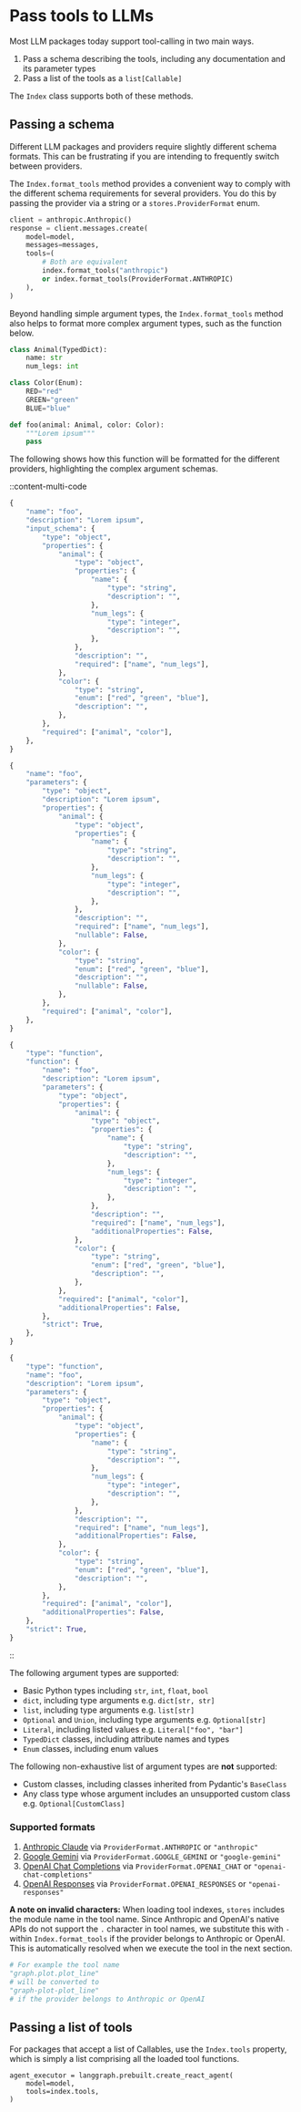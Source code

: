 # Pass tools to LLMs

Most LLM packages today support tool-calling in two main ways.

1. Pass a schema describing the tools, including any documentation and its parameter types
2. Pass a list of the tools as a `list[Callable]`

The `Index` class supports both of these methods.

## Passing a schema

Different LLM packages and providers require slightly different schema formats. This can be frustrating if you are intending to frequently switch between providers.

The `Index.format_tools` method provides a convenient way to comply with the different schema requirements for several providers. You do this by passing the provider via a string or a `stores.ProviderFormat` enum.

```python {6-8} [anthropic_example.py]
client = anthropic.Anthropic()
response = client.messages.create(
    model=model,
    messages=messages,
    tools=(
        # Both are equivalent
        index.format_tools("anthropic")
        or index.format_tools(ProviderFormat.ANTHROPIC)
    ),
)
```


Beyond handling simple argument types, the `Index.format_tools` method also helps to format more complex argument types, such as the function below.

```python [tool_with_complex_args.py]
class Animal(TypedDict):
    name: str
    num_legs: int

class Color(Enum):
    RED="red"
    GREEN="green"
    BLUE="blue"

def foo(animal: Animal, color: Color):
    """Lorem ipsum"""
    pass
```

The following shows how this function will be formatted for the different providers, highlighting the complex argument schemas.

::content-multi-code
```python {7-26} [Anthropic]
{
    "name": "foo",
    "description": "Lorem ipsum",
    "input_schema": {
        "type": "object",
        "properties": {
            "animal": {
                "type": "object",
                "properties": {
                    "name": {
                        "type": "string",
                        "description": "",
                    },
                    "num_legs": {
                        "type": "integer",
                        "description": "",
                    },
                },
                "description": "",
                "required": ["name", "num_legs"],
            },
            "color": {
                "type": "string",
                "enum": ["red", "green", "blue"],
                "description": "",
            },
        },
        "required": ["animal", "color"],
    },
}
```
```python {7-28} [Google Gemini]
{
    "name": "foo",
    "parameters": {
        "type": "object",
        "description": "Lorem ipsum",
        "properties": {
            "animal": {
                "type": "object",
                "properties": {
                    "name": {
                        "type": "string",
                        "description": "",
                    },
                    "num_legs": {
                        "type": "integer",
                        "description": "",
                    },
                },
                "description": "",
                "required": ["name", "num_legs"],
                "nullable": False,
            },
            "color": {
                "type": "string",
                "enum": ["red", "green", "blue"],
                "description": "",
                "nullable": False,
            },
        },
        "required": ["animal", "color"],
    },
}
```
```python {9-29} [OpenAI Chat Completions]
{
    "type": "function",
    "function": {
        "name": "foo",
        "description": "Lorem ipsum",
        "parameters": {
            "type": "object",
            "properties": {
                "animal": {
                    "type": "object",
                    "properties": {
                        "name": {
                            "type": "string",
                            "description": "",
                        },
                        "num_legs": {
                            "type": "integer",
                            "description": "",
                        },
                    },
                    "description": "",
                    "required": ["name", "num_legs"],
                    "additionalProperties": False,
                },
                "color": {
                    "type": "string",
                    "enum": ["red", "green", "blue"],
                    "description": "",
                },
            },
            "required": ["animal", "color"],
            "additionalProperties": False,
        },
        "strict": True,
    },
}
```
```python {8-28} [OpenAI Responses]
{
    "type": "function",
    "name": "foo",
    "description": "Lorem ipsum",
    "parameters": {
        "type": "object",
        "properties": {
            "animal": {
                "type": "object",
                "properties": {
                    "name": {
                        "type": "string",
                        "description": "",
                    },
                    "num_legs": {
                        "type": "integer",
                        "description": "",
                    },
                },
                "description": "",
                "required": ["name", "num_legs"],
                "additionalProperties": False,
            },
            "color": {
                "type": "string",
                "enum": ["red", "green", "blue"],
                "description": "",
            },
        },
        "required": ["animal", "color"],
        "additionalProperties": False,
    },
    "strict": True,
}
```
::

The following argument types are supported:
- Basic Python types including `str`, `int`, `float`, `bool`
- `dict`, including type arguments e.g. `dict[str, str]`
- `list`, including type arguments e.g. `list[str]`
- `Optional` and `Union`, including type arguments e.g. `Optional[str]`
- `Literal`, including listed values e.g. `Literal["foo", "bar"]`
- `TypedDict` classes, including attribute names and types
- `Enum` classes, including enum values

The following non-exhaustive list of argument types are **not** supported:
- Custom classes, including classes inherited from Pydantic's `BaseClass`
- Any class type whose argument includes an unsupported custom class e.g. `Optional[CustomClass]`

### Supported formats

1. [Anthropic Claude](https://docs.anthropic.com/en/docs/build-with-claude/tool-use/overview#specifying-tools) via `ProviderFormat.ANTHROPIC` or `"anthropic"`
2. [Google Gemini](https://ai.google.dev/gemini-api/docs/function-calling#function_declarations) via `ProviderFormat.GOOGLE_GEMINI` or `"google-gemini"`
3. [OpenAI Chat Completions](https://platform.openai.com/docs/guides/function-calling?api-mode=chat#defining-functions) via `ProviderFormat.OPENAI_CHAT` or `"openai-chat-completions"`
4. [OpenAI Responses](https://platform.openai.com/docs/guides/function-calling?api-mode=responses#defining-functions) via `ProviderFormat.OPENAI_RESPONSES` or `"openai-responses"`

**A note on invalid characters:** When loading tool indexes, `stores` includes the module name in the tool name. Since Anthropic and OpenAI's native APIs do not support the `.` character in tool names, we substitute this with `-` within `Index.format_tools` if the provider belongs to Anthropic or OpenAI. This is automatically resolved when we execute the tool in the next section.

```python
# For example the tool name
"graph.plot.plot_line"
# will be converted to
"graph-plot-plot_line"
# if the provider belongs to Anthropic or OpenAI
```

## Passing a list of tools

For packages that accept a list of Callables, use the `Index.tools` property, which is simply a list comprising all the loaded tool functions.

```python{3} [langgraph_example.py]
agent_executor = langgraph.prebuilt.create_react_agent(
    model=model,
    tools=index.tools,
)
```
